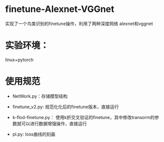 # finetune-Alexnet-VGGnet
实现了一个鸟类识别的finetune操作，利用了两种深度网络 alexnet和vggnet
# 实验环境：
linux+pytorch

# 使用规范
* NetWork.py：存储模型结构
* finetune_v2.py:  规范化化后的finetune版本，直接运行
* k-flod-finetune.py： 使用k折交叉验证的finetune，其中修改transorm的参数就可以进行数据增强操作，直接运行

* pl.py:   loss曲线的刻画
